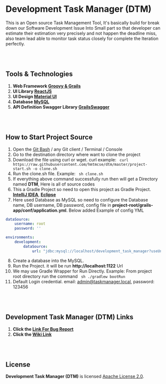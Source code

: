 # Development Task Manager (DTM)
This is an Open source Task Management Tool, It's basically build for break down our Software Development Issue Into Small part
so that developer can estimate their estimation very precisely and not happen the deadline miss, also team lead able to monitor
task status closely for complete the Iteration perfectly. 


<br/>
<br/>

## Tools & Technologies
1. **Web Framework [Groovy & Grails](https://grails.org/)**
2. **UI Library [ReactJS](https://reactjs.org/)**
3. **UI Design [Material UI](https://material-ui.com/)**
4. **Database [MySQL](https://www.mysql.com/)**
5. **API Definition Swagger Library [GrailsSwagger](https://github.com/hmtmcse/grails-swagger/)**


<br/>
<br/>

## How to Start Project Source
1. Open the [Git Bash](https://git-scm.com/downloads) / any Git client / Terminal / Console
2. Go to the destination directory where want to clone the project
3. Download the file using curl or wget. curl example: ``` curl https://raw.githubusercontent.com/hmtmcse/dtm/master/project-start.sh -o clone.sh```
4. Run the clone.sh file. Example: ``` sh clone.sh```
5. If everything above command successfully run then will get a Directory named **DTM**, Here is all of source codes
6. This a Gradle Project so need to open this project as Gradle Project. **[IntelliJ IDEA](https://www.jetbrains.com/idea/download)**, **[Eclipse](https://www.eclipse.org/downloads/)**
7. Here used Database as MySQL so need to configure the Database name, DB username, DB password, config file in **project-root/grails-app/conf/application.yml**. Below added Example of config YML
```yaml
dataSource:
    username: root
    password: ''

environments:
    development:
        dataSource:
            url: "jdbc:mysql://localhost/development_task_manager?useUnicode=yes&characterEncoding=UTF-8"    
```
8. Create a database into the MySQL.
9. Run the Project. it will be run **http://localhost:1122** Url
10. We may use Gradle Wrapper for Run Directly. Example: From project root directory run the command ``` sh ./gradlew bootRun```
11. Default Login credential. email: admin@taskmanager.local, password: 123456




<br/>
<br/>

Development Task Manager (DTM) Links 
-------
1. **Click the [Link For Bug Report](https://github.com/hmtmcse/dtm/issues)**
2. **Click the [Wiki Link](https://github.com/hmtmcse/dtm/wiki)**



<br/>
<br/>

License
-------
**Development Task Manager (DTM)** is licensed [Apache License 2.0](http://www.apache.org/licenses/LICENSE-2.0).

